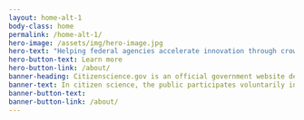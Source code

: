 ```yaml
---
layout: home-alt-1
body-class: home
permalink: /home-alt-1/
hero-image: /assets/img/hero-image.jpg
hero-text: "Helping federal agencies accelerate innovation through crowdsourcing and citizen science. "
hero-button-text: Learn more
hero-button-link: /about/
banner-heading: Citizenscience.gov is an official government website designed to accelerate the use of crowdsourcing and citizen science across the U.S. government.
banner-text: In citizen science, the public participates voluntarily in the scientific process, addressing real-world problems.
banner-button-text: 
banner-button-link: /about/
---
```


